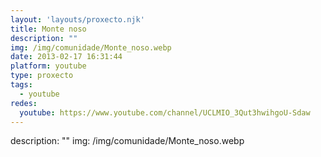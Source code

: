 ```yaml
---
layout: 'layouts/proxecto.njk'
title: Monte noso
description: ""
img: /img/comunidade/Monte_noso.webp
date: 2013-02-17 16:31:44
platform: youtube
type: proxecto
tags:
  - youtube
redes:
  youtube: https://www.youtube.com/channel/UCLMIO_3Qut3hwihgoU-Sdaw
---
```

description: ""
img: /img/comunidade/Monte_noso.webp
